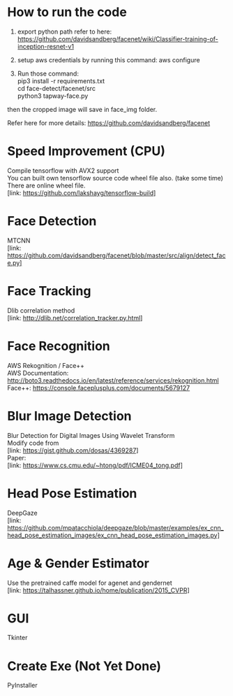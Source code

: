 # How to run the code
1. export python path
refer to here:
https://github.com/davidsandberg/facenet/wiki/Classifier-training-of-inception-resnet-v1

2. setup aws credentials by running this command: aws configure

3. Run those command:  
pip3 install -r requirements.txt  
cd face-detect/facenet/src  
python3 tapway-face.py  

then the cropped image will save in face_img folder.

Refer here for more details:
https://github.com/davidsandberg/facenet

# Speed Improvement (CPU)
Compile tensorflow with AVX2 support  
You can built own tensorflow source code wheel file also. (take some time)  
There are online wheel file.  
[link: https://github.com/lakshayg/tensorflow-build]

# Face Detection
MTCNN  
[link: https://github.com/davidsandberg/facenet/blob/master/src/align/detect_face.py]

# Face Tracking
Dlib correlation method  
[link: http://dlib.net/correlation_tracker.py.html]

# Face Recognition
AWS Rekognition / Face++  
AWS Documentation: http://boto3.readthedocs.io/en/latest/reference/services/rekognition.html  
Face++: https://console.faceplusplus.com/documents/5679127  

# Blur Image Detection
Blur Detection for Digital Images Using Wavelet Transform  
Modify code from  
[link: https://gist.github.com/dosas/4369287]  
Paper:  
[link: https://www.cs.cmu.edu/~htong/pdf/ICME04_tong.pdf]  

# Head Pose Estimation
DeepGaze  
[link: https://github.com/mpatacchiola/deepgaze/blob/master/examples/ex_cnn_head_pose_estimation_images/ex_cnn_head_pose_estimation_images.py]  

# Age & Gender Estimator
Use the pretrained caffe model for agenet and gendernet  
[link: https://talhassner.github.io/home/publication/2015_CVPR]

# GUI
Tkinter  

# Create Exe (Not Yet Done)
PyInstaller
